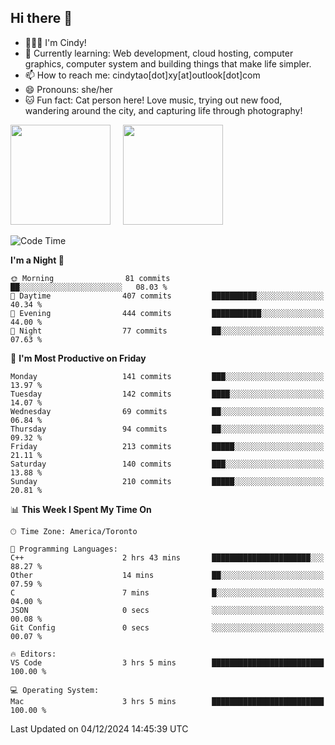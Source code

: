## Hi there 👋

<!--
**xinyue296/xinyue296** is a ✨ _special_ ✨ repository because its `README.md` (this file) appears on your GitHub profile.

Here are some ideas to get you started:

- 🔭 I’m currently working on ...
- 🌱 I’m currently learning ...
- 👯 I’m looking to collaborate on ...
- 🤔 I’m looking for help with ...
- 💬 Ask me about ...
- 📫 How to reach me: ...
- 😄 Pronouns: ...
- ⚡ Fun fact: ...
-->
- 👩🏻‍💻 I'm Cindy!
- 🌱 Currently learning: Web development, cloud hosting, computer graphics, computer system and building things that make life simpler.
- 📫 How to reach me: cindytao[dot]xy[at]outlook[dot]com
- 😄 Pronouns: she/her
- 🐱 Fun fact: Cat person here! Love music, trying out new food, wandering around the city, and capturing life through photography!

<!--Github Status: start-->
<div align="left">
  <img height="160em" src="https://github-readme-stats-topaz-two-25.vercel.app/api?username=xinyue296&theme=react&show_icons=true&count_private=true&include_orgs=true&hide=contribs,issues" />
    &nbsp;&nbsp;&nbsp;
  <img height="160em" src="https://github-readme-stats-cindy-taos-projects.vercel.app/api/top-langs/?username=xinyue296&theme=react&count_private=true&include_orgs=true&layout=compact" />
</div>
<!-- Github Status: end-->

<!--START_SECTION:waka-->
![Code Time](http://img.shields.io/badge/Code%20Time-185%20hrs%2043%20mins-blue)

**I'm a Night 🦉** 

```text
🌞 Morning                81 commits          ██░░░░░░░░░░░░░░░░░░░░░░░   08.03 % 
🌆 Daytime                407 commits         ██████████░░░░░░░░░░░░░░░   40.34 % 
🌃 Evening                444 commits         ███████████░░░░░░░░░░░░░░   44.00 % 
🌙 Night                  77 commits          ██░░░░░░░░░░░░░░░░░░░░░░░   07.63 % 
```
📅 **I'm Most Productive on Friday** 

```text
Monday                   141 commits         ███░░░░░░░░░░░░░░░░░░░░░░   13.97 % 
Tuesday                  142 commits         ████░░░░░░░░░░░░░░░░░░░░░   14.07 % 
Wednesday                69 commits          ██░░░░░░░░░░░░░░░░░░░░░░░   06.84 % 
Thursday                 94 commits          ██░░░░░░░░░░░░░░░░░░░░░░░   09.32 % 
Friday                   213 commits         █████░░░░░░░░░░░░░░░░░░░░   21.11 % 
Saturday                 140 commits         ███░░░░░░░░░░░░░░░░░░░░░░   13.88 % 
Sunday                   210 commits         █████░░░░░░░░░░░░░░░░░░░░   20.81 % 
```


📊 **This Week I Spent My Time On** 

```text
🕑︎ Time Zone: America/Toronto

💬 Programming Languages: 
C++                      2 hrs 43 mins       ██████████████████████░░░   88.27 % 
Other                    14 mins             ██░░░░░░░░░░░░░░░░░░░░░░░   07.59 % 
C                        7 mins              █░░░░░░░░░░░░░░░░░░░░░░░░   04.00 % 
JSON                     0 secs              ░░░░░░░░░░░░░░░░░░░░░░░░░   00.08 % 
Git Config               0 secs              ░░░░░░░░░░░░░░░░░░░░░░░░░   00.07 % 

🔥 Editors: 
VS Code                  3 hrs 5 mins        █████████████████████████   100.00 % 

💻 Operating System: 
Mac                      3 hrs 5 mins        █████████████████████████   100.00 % 
```


 Last Updated on 04/12/2024 14:45:39 UTC
<!--END_SECTION:waka-->
